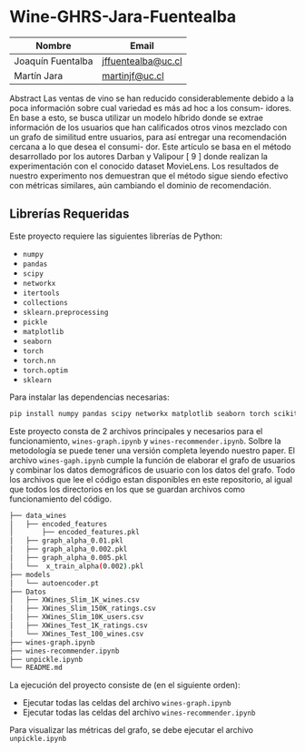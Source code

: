 # Wine-GHRS-Jara-Fuentealba

| Nombre             | Email               |
|--------------------|---------------------|
| Joaquín Fuentalba  | jffuentealba@uc.cl  |
| Martín Jara        | martinjf@uc.cl      |

Abstract
Las ventas de vino se han reducido considerablemente debido a la
poca información sobre cual variedad es más ad hoc a los consum-
idores. En base a esto, se busca utilizar un modelo híbrido donde
se extrae información de los usuarios que han calificados otros
vinos mezclado con un grafo de similitud entre usuarios, para así
entregar una recomendación cercana a lo que desea el consumi-
dor. Este artículo se basa en el método desarrollado por los autores
Darban y Valipour [ 9 ] donde realizan la experimentación con el
conocido dataset MovieLens. Los resultados de nuestro experimento
nos demuestran que el método sigue siendo efectivo con métricas
similares, aún cambiando el dominio de recomendación.

## Librerías Requeridas

Este proyecto requiere las siguientes librerías de Python:

- `numpy`
- `pandas`
- `scipy`
- `networkx`
- `itertools`
- `collections`
- `sklearn.preprocessing`
- `pickle`
- `matplotlib`
- `seaborn`
- `torch`
- `torch.nn`
- `torch.optim`
- `sklearn`

Para instalar las dependencias necesarias:

```bash
pip install numpy pandas scipy networkx matplotlib seaborn torch scikit-learn
```

Este proyecto consta de 2 archivos principales y necesarios para el funcionamiento, `wines-graph.ipynb` y `wines-recommender.ipynb`. Solbre la metodología se puede tener una versión completa leyendo nuestro paper. El archivo `wines-gaph.ipynb` cumple la función de elaborar el grafo de usuarios y combinar los datos demográficos de usuario con los datos del grafo. Todo los archivos que lee el código estan disponibles en este repositorio, al igual que todos los directorios en los que se guardan archivos como funcionamiento del código.


```bash
├── data_wines
│   ├── encoded_features
│       ├── encoded_features.pkl
│   ├── graph_alpha_0.01.pkl
│   ├── graph_alpha_0.002.pkl
│   ├── graph_alpha_0.005.pkl
│   └──  x_train_alpha(0.002).pkl
├── models
│   └── autoencoder.pt
├── Datos
│   ├── XWines_Slim_1K_wines.csv
│   ├── XWines_Slim_150K_ratings.csv
│   ├── XWines_Slim_10K_users.csv
│   ├── XWines_Test_1K_ratings.csv
│   └── XWines_Test_100_wines.csv 
├── wines-graph.ipynb
├── wines-recommender.ipynb
├── unpickle.ipynb
└── README.md
```


La ejecución del proyecto consiste de (en el siguiente orden): 
 
- Ejecutar todas las celdas del archivo `wines-graph.ipynb`
- Ejecutar todas las celdas del archivo `wines-recommender.ipynb`

Para visualizar las métricas del grafo, se debe ejecutar el archivo `unpickle.ipynb`


